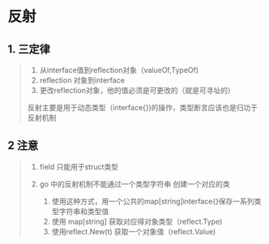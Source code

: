 # 反射

## 1. 三定律

> 1. 从interface值到reflection对象（valueOf,TypeOf)
> 2. reflection 对象到interface
> 3. 更改reflection对象，他的值必须是可更改的（就是可寻址的）
>
> 反射主要是用于动态类型（interface{})的操作，类型断言应该也是归功于反射机制

## 2 注意

> 1. field  只能用于struct类型
>
> 2. go 中的反射机制不能通过一个类型字符串 创建一个对应的类
>    1. 使用这种方式，用一个公共的map[string]interface{}保存一系列类型字符串和类型值
>    2. 使用  map[string]   获取对应得对象类型（reflect.Type)
>    3. 使用reflect.New(t)    获取一个对象值（reflect.Value)